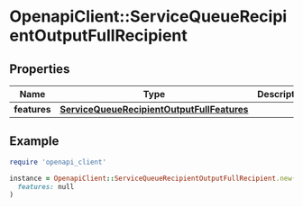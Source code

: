 # OpenapiClient::ServiceQueueRecipientOutputFullRecipient

## Properties

| Name | Type | Description | Notes |
| ---- | ---- | ----------- | ----- |
| **features** | [**ServiceQueueRecipientOutputFullFeatures**](ServiceQueueRecipientOutputFullFeatures.md) |  | [optional] |

## Example

```ruby
require 'openapi_client'

instance = OpenapiClient::ServiceQueueRecipientOutputFullRecipient.new(
  features: null
)
```

